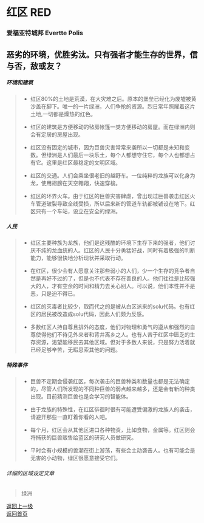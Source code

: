 # 红区 RED
### 爱福亚特城邦 Evertte Polis  

恶劣的环境，优胜劣汰。只有强者才能生存的世界，信与否，敌或友？
-----  
  
  
##### 环境和建筑
> - 红区80%的土地是荒漠，在大灾难之后。原本的堡垒已经化为废墟被黄沙盖在脚下。唯一的一片绿洲，人们争抢的资源。烈日常年照耀着这片土地,一切都是燥热的红色。 
>  
> - 红区的建筑是方便移动的毡房帐篷一类方便移动的房屋。而在绿洲内则会有定居的房屋出现。  
> 
> - 红区没有固定的城市，因为巨兽灾害常常来袭所以一切都是未知和变数。但绿洲是人们最后一块乐土，每个人都想守住它，每个人也都想占有它。这里是红区最稳定的文明区域。 
>  
> - 红区的交通。人们会乘坐很老旧的越野车。一位纯粹的龙族可以化身为龙，使用翅膀在天空翱翔，快速穿梭。  
> 
> - 红区的环界火车。由于红区的巨兽灾害肆虐，曾出现过巨兽袭击红区火车管道破裂导致全线受损，所以后来新的管道车轨都被铺设在地下。红区只有一个车站，设立在安全的绿洲。  
  
  
##### 人民
> - 红区主要种族为龙族，他们是这残酷的环境下生存下来的强者，他们讨厌不纯的龙血统的人。红区的人民十分勇猛好战，同时有着极强的判断能力，能够很快地分析现状并采取行动。  
> 
> - 在红区，很少会有人愿意关注那些弱小的人们，少一个生存的竞争者自然是再好不过的了，但是也不代表不存在善良的人。他们往往是比较强大的人，才有空余的时间和精力去关心别人。可以说，他们本性并不是恶，只是迫不得已。  
> 
> - 红区的灭毒者比较少，取而代之的是被从白区派来的solu代码。也有红区的居民被改造成solu代码，因此人们颇为反感。  
> 
> - 多数红区人持自尊且排外的态度，他们对物理和勇气的遵从和强烈的自尊使得他们不待见外来者和背井离乡之人。也有人苦于红区中匮乏的生存资源，渴望能移民去其他区域。但对于多数人来说，只是努力活着就已经足够辛苦，无暇思索其他的问题。 

  
##### 特殊事件
> - 巨兽不定期会侵袭红区，每次袭击的巨兽种类和数量也都是无法确定的，尽管人们所发现的不同种巨兽的弱点越来越多，还是会有新的种类出现。目前猜测巨兽也是会学习的智能体。  
> 
> - 由于龙族的特殊性，在红区徘徊时很有可能遭受偏激的龙族人的袭击，请避开那些一直盯着你看的人吧。  
> 
> - 每个月，红区会从其他区进口各种物资，比如食物，金属等。红区则会将捕获的巨兽贩售给蓝区的研究人员做研究。  
> 
> - 平时会有小规模的兽潮在街上游荡，有些会主动袭击人。也有可能会是无害的小动物，绿区很愿意接受它们。  
  
  
###### 详细的区域设定文章
> 绿洲
> 
  
 
 [返回上一级](https://drrlw.github.io/%E5%8C%BA%E5%9F%9F%E5%92%8C%E5%9C%B0%E5%9B%BE)  
 [返回首页](https://drrlw.github.io/index/)
